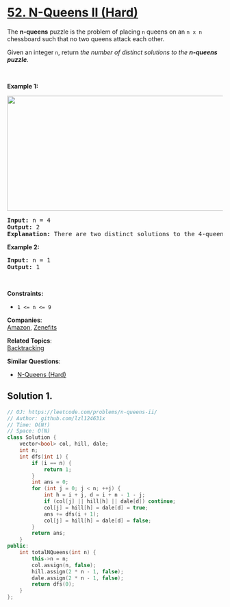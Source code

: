 # [52. N-Queens II (Hard)](https://leetcode.com/problems/n-queens-ii/)

<p>The <strong>n-queens</strong> puzzle is the problem of placing <code>n</code> queens on an <code>n x n</code> chessboard such that no two queens attack each other.</p>

<p>Given an integer <code>n</code>, return <em>the number of distinct solutions to the&nbsp;<strong>n-queens puzzle</strong></em>.</p>

<p>&nbsp;</p>
<p><strong>Example 1:</strong></p>
<img alt="" src="https://assets.leetcode.com/uploads/2020/11/13/queens.jpg" style="width: 600px; height: 268px;">
<pre><strong>Input:</strong> n = 4
<strong>Output:</strong> 2
<strong>Explanation:</strong> There are two distinct solutions to the 4-queens puzzle as shown.
</pre>

<p><strong>Example 2:</strong></p>

<pre><strong>Input:</strong> n = 1
<strong>Output:</strong> 1
</pre>

<p>&nbsp;</p>
<p><strong>Constraints:</strong></p>

<ul>
	<li><code>1 &lt;= n &lt;= 9</code></li>
</ul>


**Companies**:  
[Amazon](https://leetcode.com/company/amazon), [Zenefits](https://leetcode.com/company/zenefits)

**Related Topics**:  
[Backtracking](https://leetcode.com/tag/backtracking/)

**Similar Questions**:
* [N-Queens (Hard)](https://leetcode.com/problems/n-queens/)

## Solution 1.

```cpp
// OJ: https://leetcode.com/problems/n-queens-ii/
// Author: github.com/lzl124631x
// Time: O(N!)
// Space: O(N)
class Solution {
    vector<bool> col, hill, dale;
    int n;
    int dfs(int i) {
        if (i == n) {
            return 1;
        }
        int ans = 0;
        for (int j = 0; j < n; ++j) {
            int h = i + j, d = i + n - 1 - j;
            if (col[j] || hill[h] || dale[d]) continue;
            col[j] = hill[h] = dale[d] = true;
            ans += dfs(i + 1);
            col[j] = hill[h] = dale[d] = false;
        }
        return ans;
    }
public:
    int totalNQueens(int n) {
        this->n = n;
        col.assign(n, false);
        hill.assign(2 * n - 1, false);
        dale.assign(2 * n - 1, false);
        return dfs(0);
    }
};
```